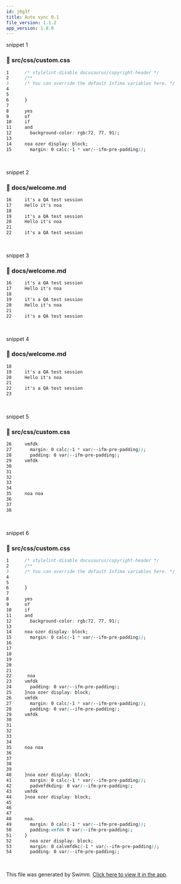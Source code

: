 ```yaml
---
id: j0g3f
title: Auto sync 0.1
file_version: 1.1.2
app_version: 1.8.0
---
```


snippet 1
<!-- NOTE-swimm-snippet: the lines below link your snippet to Swimm -->
### 📄 src/css/custom.css
```css
1      /* stylelint-disable docusaurus/copyright-header */
2      /**
3      /* You can override the default Infima variables here. */
4      
5      
6      }
7      
8      yes
9      of
10     if
11     and
12       background-color: rgb(72, 77, 91);
13       
14     noa ozer display: block;
15       margin: 0 calc(-1 * var(--ifm-pre-padding));
```

<br/>

snippet 2
<!-- NOTE-swimm-snippet: the lines below link your snippet to Swimm -->
### 📄 docs/welcome.md
```markdown
16     it's a QA test session 
17     Hello it's noa
18     
19     it's a QA test session 
20     Hello it's noa
21     
22     it's a QA test session 
```

<br/>

snippet 3
<!-- NOTE-swimm-snippet: the lines below link your snippet to Swimm -->
### 📄 docs/welcome.md
```markdown
16     it's a QA test session 
17     Hello it's noa
18     
19     it's a QA test session 
20     Hello it's noa
21     
22     it's a QA test session 
```

<br/>

snippet 4
<!-- NOTE-swimm-snippet: the lines below link your snippet to Swimm -->
### 📄 docs/welcome.md
```markdown
18     
19     it's a QA test session 
20     Hello it's noa
21     
22     it's a QA test session 
23     
```

<br/>

snippet 5
<!-- NOTE-swimm-snippet: the lines below link your snippet to Swimm -->
### 📄 src/css/custom.css
```css
26     vmfdk
27       margin: 0 calc(-1 * var(--ifm-pre-padding));
28       padding: 0 var(--ifm-pre-padding);
29     vmfdk
30     
31     
32     
33     
34     
35     noa noa
36     
37     
38     
```

<br/>

snippet 6
<!-- NOTE-swimm-snippet: the lines below link your snippet to Swimm -->
### 📄 src/css/custom.css
```css
1      /* stylelint-disable docusaurus/copyright-header */
2      /**
3      /* You can override the default Infima variables here. */
4      
5      
6      }
7      
8      yes
9      of
10     if
11     and
12       background-color: rgb(72, 77, 91);
13       
14     noa ozer display: block;
15       margin: 0 calc(-1 * var(--ifm-pre-padding));
16     
17     
18     
19     
20     
21     
22      noa
23     vmfdk
24       padding: 0 var(--ifm-pre-padding);
25     }noa ozer display: block;
26     vmfdk
27       margin: 0 calc(-1 * var(--ifm-pre-padding));
28       padding: 0 var(--ifm-pre-padding);
29     vmfdk
30     
31     
32     
33     
34     
35     noa noa
36     
37     
38     
39     
40     }noa ozer display: block;
41       margin: 0 calc(-1 * var(--ifm-pre-padding));
42       padvmfdkding: 0 var(--ifm-pre-padding);
43     vmfdk
44     }noa ozer display: block;
45     
46     
47     
48     noa.  
49       margin: 0 calc(-1 * var(--ifm-pre-padding));
50       padding:vmfdk 0 var(--ifm-pre-padding);
51     }
52       noa ozer display: block;
53       margin: 0 calvmfdkc(-1 * var(--ifm-pre-padding));
54       padding: 0 var(--ifm-pre-padding);
```

<br/>

This file was generated by Swimm. [Click here to view it in the app](https://swimm-web-app.web.app/repos/Z2l0aHViJTNBJTNBTm9hUmVwbyUzQSUzQU5vYW96ZXI=/docs/j0g3f).
